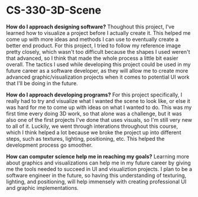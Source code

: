 # CS-330-3D-Scene

**How do I approach designing software?**
Thoughout this project, I've learned how to visualize a project before I actually create it. This helped me come up with more ideas and methods I can use to eventually create a better end product. For this project, I tried to follow my reference image pretty closely, which wasn't too difficult because the shapes I used weren't that advanced, so I think that made the whole process a little bit easier overall. The tactics I used while developing this project could be used in my future career as a software developer, as they will allow me to create more advanced graphic/visualization projects when it comes to potential UI work that I'll be doing in the future.

**How do I approach developing programs?**
For this project specifically, I really had to try and visualize what I wanted the scene to look like, or else it was hard for me to come up with ideas on what I wanted to do. This was my first time every doing 3D work, so that alone was a challenge, but it was also one of the first projects I've done that uses visuals, so I'm still very new to all of it. Luckily, we went through interations throughout this course, which I think helped a lot because we broke the project up into different steps, such as textures, lighting, positioning, etc. This helped the development process go smoother.

**How can computer science help me in reaching my goals?**
Learning more about graphics and visualizations can help me in my future career by giving me the tools needed to succeed in UI and visualiztion projects. I plan to be a software engineer in the future, so having this understanding of texturing, lighting, and positioning, will help immensely with creating professional UI and graphic implementations.
